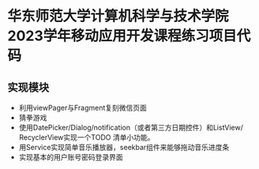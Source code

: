 # 华东师范大学计算机科学与技术学院2023学年移动应用开发课程练习项目代码
## 实现模块
* 利用viewPager与Fragment复刻微信页面
* 猜拳游戏
* 使用DatePicker/Dialog/notification（或者第三方日期控件）和ListView/ RecyclerView实现一个TODO 清单小功能。 
* 用Service实现简单音乐播放器，seekbar组件来能够拖动音乐进度条
* 实现基本的用户账号密码登录界面


